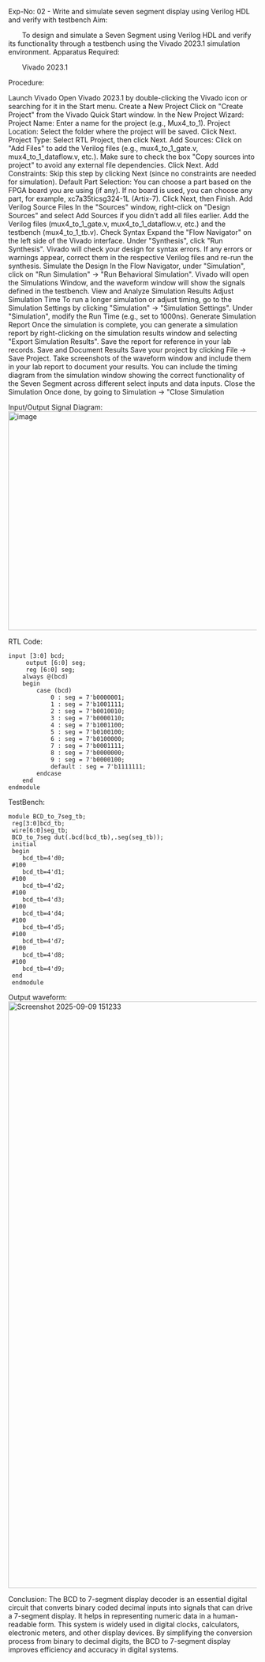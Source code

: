 Exp-No: 02 - Write and simulate seven segment display using Verilog HDL and verify with testbench
Aim:

  To design and simulate a Seven Segment using Verilog HDL and verify its functionality through a testbench using the Vivado 2023.1 simulation environment.
Apparatus Required:

  Vivado 2023.1

Procedure:


Launch Vivado Open Vivado 2023.1 by double-clicking the Vivado icon or searching for it in the Start menu.
Create a New Project Click on "Create Project" from the Vivado Quick Start window. In the New Project Wizard: Project Name: Enter a name for the project (e.g., Mux4_to_1). Project Location: Select the folder where the project will be saved. Click Next. Project Type: Select RTL Project, then click Next. Add Sources: Click on "Add Files" to add the Verilog files (e.g., mux4_to_1_gate.v, mux4_to_1_dataflow.v, etc.). Make sure to check the box "Copy sources into project" to avoid any external file dependencies. Click Next. Add Constraints: Skip this step by clicking Next (since no constraints are needed for simulation). Default Part Selection: You can choose a part based on the FPGA board you are using (if any). If no board is used, you can choose any part, for example, xc7a35ticsg324-1L (Artix-7). Click Next, then Finish.
Add Verilog Source Files In the "Sources" window, right-click on "Design Sources" and select Add Sources if you didn't add all files earlier. Add the Verilog files (mux4_to_1_gate.v, mux4_to_1_dataflow.v, etc.) and the testbench (mux4_to_1_tb.v).
Check Syntax Expand the "Flow Navigator" on the left side of the Vivado interface. Under "Synthesis", click "Run Synthesis". Vivado will check your design for syntax errors. If any errors or warnings appear, correct them in the respective Verilog files and re-run the synthesis.
Simulate the Design In the Flow Navigator, under "Simulation", click on "Run Simulation" → "Run Behavioral Simulation". Vivado will open the Simulations Window, and the waveform window will show the signals defined in the testbench.
View and Analyze Simulation Results 
Adjust Simulation Time To run a longer simulation or adjust timing, go to the Simulation Settings by clicking "Simulation" → "Simulation Settings". Under "Simulation", modify the Run Time (e.g., set to 1000ns).
Generate Simulation Report Once the simulation is complete, you can generate a simulation report by right-clicking on the simulation results window and selecting "Export Simulation Results". Save the report for reference in your lab records.
Save and Document Results Save your project by clicking File → Save Project. Take screenshots of the waveform window and include them in your lab report to document your results. You can include the timing diagram from the simulation window showing the correct functionality of the Seven Segment across different select inputs and data inputs.
Close the Simulation Once done, by going to Simulation → "Close Simulation

Input/Output Signal Diagram:
<img width="706" height="443" alt="image" src="https://github.com/user-attachments/assets/bf43b303-d2af-4142-af25-b9917eab7898" />



RTL Code:
```
input [3:0] bcd;
     output [6:0] seg;
     reg [6:0] seg;
    always @(bcd)
    begin
        case (bcd)
            0 : seg = 7'b0000001;
            1 : seg = 7'b1001111;
            2 : seg = 7'b0010010;
            3 : seg = 7'b0000110;
            4 : seg = 7'b1001100;
            5 : seg = 7'b0100100;
            6 : seg = 7'b0100000;
            7 : seg = 7'b0001111;
            8 : seg = 7'b0000000;
            9 : seg = 7'b0000100;
            default : seg = 7'b1111111; 
        endcase
    end
endmodule
```


TestBench:
```
module BCD_to_7seg_tb;
 reg[3:0]bcd_tb;
 wire[6:0]seg_tb;
 BCD_to_7seg dut(.bcd(bcd_tb),.seg(seg_tb));
 initial
 begin
    bcd_tb=4'd0;
 #100
    bcd_tb=4'd1;
 #100
    bcd_tb=4'd2;
 #100
    bcd_tb=4'd3;
 #100
    bcd_tb=4'd4;
 #100
    bcd_tb=4'd5;
 #100
    bcd_tb=4'd7;
 #100
    bcd_tb=4'd8;
 #100
    bcd_tb=4'd9;
 end
 endmodule
```

Output waveform:
<img width="1841" height="1187" alt="Screenshot 2025-09-09 151233" src="https://github.com/user-attachments/assets/d664aabf-cc72-4ada-a02c-bccfbd424af5" />

Conclusion:
The BCD to 7-segment display decoder is an essential digital circuit that converts binary coded decimal inputs into signals that can drive a 7-segment display. It helps in representing numeric data in a human-readable form. This system is widely used in digital clocks, calculators, electronic meters, and other display devices. By simplifying the conversion process from binary to decimal digits, the BCD to 7-segment display improves efficiency and accuracy in digital systems.
